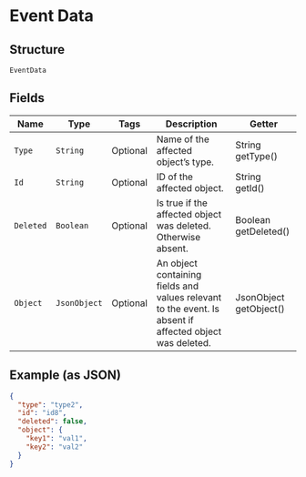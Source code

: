 
# Event Data

## Structure

`EventData`

## Fields

| Name | Type | Tags | Description | Getter |
|  --- | --- | --- | --- | --- |
| `Type` | `String` | Optional | Name of the affected object’s type. | String getType() |
| `Id` | `String` | Optional | ID of the affected object. | String getId() |
| `Deleted` | `Boolean` | Optional | Is true if the affected object was deleted. Otherwise absent. | Boolean getDeleted() |
| `Object` | `JsonObject` | Optional | An object containing fields and values relevant to the event. Is absent if affected object was deleted. | JsonObject getObject() |

## Example (as JSON)

```json
{
  "type": "type2",
  "id": "id8",
  "deleted": false,
  "object": {
    "key1": "val1",
    "key2": "val2"
  }
}
```


